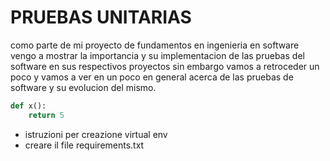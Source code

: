 # PRUEBAS UNITARIAS

  como parte de mi proyecto de fundamentos  en ingenieria en software vengo a  mostrar la importancia y su implementacion de las pruebas  del software en sus respectivos proyectos sin embargo vamos a  retroceder un poco  y vamos a  ver en un poco en general  acerca de las pruebas de software y su evolucion del mismo.
   

```py
def x():
    return 5
```

- istruzioni per creazione virtual env
- creare il file requirements.txt